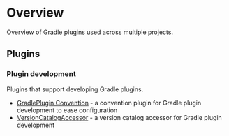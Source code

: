 # Overview

Overview of Gradle plugins used across multiple projects.

## Plugins

### Plugin development

Plugins that support developing Gradle plugins.

- [GradlePlugin Convention](./pluginDevelopment/gradlePluginConvention/index.md) - a convention plugin for Gradle plugin development to ease configuration
- [VersionCatalogAccessor](./pluginDevelopment/versionCatalogAccessor/index.md) - a version catalog accessor for Gradle plugin development
